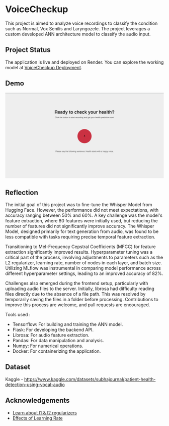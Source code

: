 
# VoiceCheckup

This project is aimed to analyze voice recordings to classify the condition such as Normal, Vox Senilis and Laryngozele. 
The project leverages a custom developed ANN architecture model to classify the audio input.


## Project Status

The application is live and deployed on Render. You can explore the working model at [VoiceCheckup Deployment](https://health-detector-deployment.onrender.com).
## Demo


![VoiceCheckup](Image/UI.png)


## Reflection

The initial goal of this project was to fine-tune the Whisper Model from Hugging Face. However, the performance did not meet expectations, with accuracy ranging between 50% and 60%. A key challenge was the model's feature extraction, where 80 features were initially used, but reducing the number of features did not significantly improve accuracy. The Whisper Model, designed primarily for text generation from audio, was found to be less compatible with tasks requiring precise temporal feature extraction.

Transitioning to Mel-Frequency Cepstral Coefficients (MFCC) for feature extraction significantly improved results. Hyperparameter tuning was a critical part of the process, involving adjustments to parameters such as the L2 regularizer, learning rate, number of nodes in each layer, and batch size. Utilizing MLflow was instrumental in comparing model performance across different hyperparameter settings, leading to an improved accuracy of 82%.

Challenges also emerged during the frontend setup, particularly with uploading audio files to the server. Initially, librosa had difficulty reading files directly due to the absence of a file path. This was resolved by temporarily saving the files in a folder before processing. Contributions to improve this process are welcome, and pull requests are encouraged.

Tools used :
- Tensorflow: For building and training the ANN model.
- Flask: For developing the backend API.
- Librosa: For audio feature extraction.
- Pandas: For data manipulation and analysis.
- Numpy: For numerical operations.
- Docker: For containerizing the application.

## Dataset

Kaggle - https://www.kaggle.com/datasets/subhajournal/patient-health-detection-using-vocal-audio
## Acknowledgements

 - [Learn about l1 & l2 regularizers](https://github.com/christianversloot/machine-learning-articles/blob/main/how-to-use-l1-l2-and-elastic-net-regularization-with-keras.md)
 - [Effects of Learning Rate](https://www.ijert.org/effect-of-learning-rate-on-neural-network-and-convolutional-neural-network)


